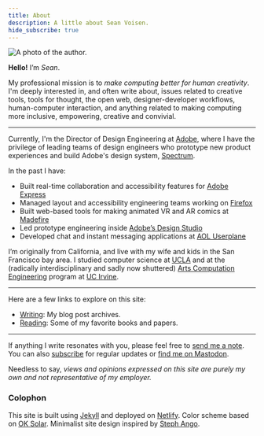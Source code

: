 ```yaml
---
title: About
description: A little about Sean Voisen.
hide_subscribe: true
---
```


<picture>
<source type="image/webp" srcset="{{ site.url }}/assets/images/sean_voisen_wide@480.webp 480w, {{ site.url }}/assets/images/sean_voisen_wide@960.webp 960w, {{ site.url }}/assets/images/sean_voisen_wide@1920.webp 1920w">
<img src="/assets/images/sean_voisen_wide@960.jpg" style="aspect-ratio: 16/9" alt="A photo of the author.">
</picture>

**Hello!** I’m *Sean*. 

My professional mission is to *make computing better for human creativity*. I'm deeply interested in, and often write about, issues related to creative tools, tools for thought, the open web, designer-developer workflows, human-computer interaction, and anything related to making computing more inclusive, empowering, creative and convivial.

---

Currently, I'm the Director of Design Engineering at [Adobe](https://adobe.com), where I have the privilege of leading teams of design engineers who prototype new product experiences and build Adobe's design system, [Spectrum](https://spectrum.adobe.com). 

In the past I have:

* Built real-time collaboration and accessibility features for [Adobe Express](https://express.adobe.com)
* Managed layout and accessibility engineering teams working on [Firefox](https://mozilla.org)
* Built web-based tools for making animated VR and AR comics at [Madefire](https://techcrunch.com/2022/04/29/madefire-shuts-down/)
* Led prototype engineering inside [Adobe’s Design Studio](https://adobe.design)
* Developed chat and instant messaging applications at [AOL Userplane](https://en.wikipedia.org/wiki/Userplane)

I’m originally from California, and live with my wife and kids in the San Francisco bay area. I studied computer science at [UCLA](https://www.ucla.edu) and at the (radically interdisciplinary and sadly now shuttered) [Arts Computation Engineering](https://www.ics.uci.edu/grad/degrees/degree_ace.php) program at [UC Irvine](https://www.uci.edu).

<hr>

Here are a few links to explore on this site:

* [Writing]({{site.url}}/writing): My blog post archives.
* [Reading]({{site.url}}/reading): Some of my favorite books and papers.

<hr>

If anything I write resonates with you, please feel free to <a href="#" class="eml-protected">send me a note</a>. You can also <a href="{{ site.url }}/subscribe">subscribe</a> for regular updates or <a href="https://front-end.social/@svoisen">find me on Mastodon</a>.

Needless to say, *views and opinions expressed on this site are purely my own and not representative of my employer.*

<aside class="footnote">
<h3>Colophon</h3>

This site is built using <a href="https://jekyllrb.com/">Jekyll</a> and deployed on <a href="https://www.netlify.com">Netlify</a>. Color scheme based on <a href="https://meat.io/oksolar">OK Solar</a>. Minimalist site design inspired by <a href="https://stephango.com/">Steph Ango</a>.
</aside>

<script>
    function decode(encodedString) {
        var email = ''; 
        var keyInHex = encodedString.substr(0, 2);
        var key = parseInt(keyInHex, 16);
        for (var n = 2; n < encodedString.length; n += 2) {
            var charInHex = encodedString.substr(n, 2)
            var char = parseInt(charInHex, 16);
            var output = char ^ key;
            email += String.fromCharCode(output);
        }

        return email;
    }

    window.addEventListener('DOMContentLoaded', function() {
        const allElements = document.getElementsByClassName('eml-protected');
        const eml = decode('582b3d3936182e37312b3d3676372a3f');
        for (let i = 0; i < allElements.length; i++) {
            allElements[i].href = 'mailto:' + eml;
        }
    });
</script>

